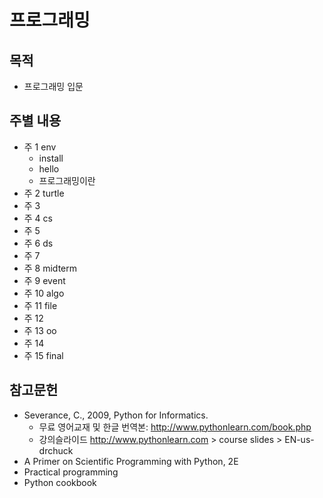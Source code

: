 # 프로그래밍 

## 목적

* 프로그래밍 입문

## 주별 내용
* 주 1 env
    * install
    * hello
    * 프로그래밍이란
* 주 2 turtle
* 주 3 
* 주 4 cs
* 주 5
* 주 6 ds
* 주 7
* 주 8 midterm
* 주 9  event
* 주 10 algo
* 주 11 file
* 주 12 
* 주 13 oo
* 주 14
* 주 15 final

## 참고문헌

* Severance, C., 2009, Python for Informatics.
    * 무료 영어교재 및 한글 번역본: http://www.pythonlearn.com/book.php
    * 강의슬라이드 http://www.pythonlearn.com > course slides > EN-us-drchuck
* A Primer on Scientific Programming with Python, 2E
* Practical programming 
* Python cookbook

